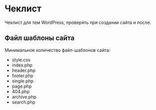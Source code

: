 # Чеклист
Чеклист для тем WordPress, проверять при создании сайта и после.

## Файл шаблоны сайта
Минимальное количество файл-шаблонов сайта:
- style.css
- index.php
- header.php
- footer.php
- single.php
- page.php
- 404.php
- archive.php
- search.php
